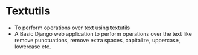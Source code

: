 # Textutils
- To perform operations over text using textutils 
- A Basic Django web application to perform operations over the text like remove punctuations, remove extra spaces, capitalize, uppercase, lowercase etc.
